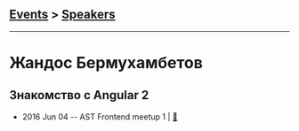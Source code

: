## [Events](../README.md) > [Speakers](../speakers.md)
---

# Жандос Бермухамбетов

## Знакомство с Angular 2
- 2016 Jun 04 -- AST Frontend meetup 1  | [:notebook:](http://goo.gl/RUUNel)  
